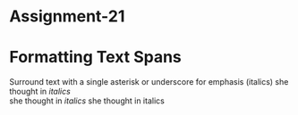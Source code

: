 # Assignment-21
# Formatting Text Spans
Surround text with a single asterisk or underscore for emphasis (italics)
she thought in *italics*</br>
she thought in _italics_           she thought in italics

